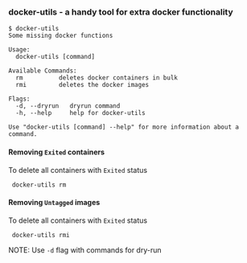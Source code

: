 ### docker-utils - a handy tool for extra docker functionality


```
$ docker-utils
Some missing docker functions

Usage:
  docker-utils [command]

Available Commands:
  rm          deletes docker containers in bulk
  rmi         deletes the docker images

Flags:
  -d, --dryrun   dryrun command
  -h, --help     help for docker-utils

Use "docker-utils [command] --help" for more information about a command.

```

#### Removing `Exited` containers

To delete all containers with `Exited` status

`` docker-utils rm``

#### Removing `Untagged` images

To delete all containers with `Exited` status

`` docker-utils rmi``

NOTE: Use `-d` flag with commands for dry-run
